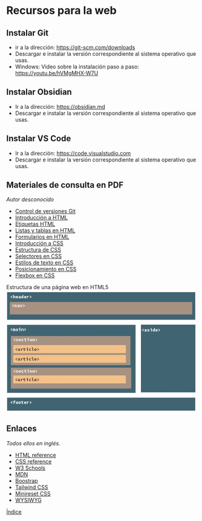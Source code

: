# Recursos para la web

## Instalar Git
- ir a la dirección: https://git-scm.com/downloads  
- Descargar e instalar la versión correspondiente al sistema operativo que usas.  
- Windows: Video sobre la instalación paso a paso: https://youtu.be/hVMgMHX-W7U    

## Instalar Obsidian
- Ir a la dirección: https://obsidian.md  
- Descargar e instalar la versión correspondiente al sistema operativo que usas.  

## Instalar VS Code
- Ir a la dirección: https://code.visualstudio.com  
- Descargar e instalar la versión correspondiente al sistema operativo que usas.  

## Materiales de consulta en PDF
*Autor desconocido*  
- [Control de versiones Git](git.pdf)
- [Introducción a HTML](html-introduccion.pdf)
- [Etiquetas HTML](html-etiquetas.pdf)
- [Listas y tablas en HTML](html-listas-tablas.pdf)
- [Formularios en HTML](html-formularios.pdf)
- [Introducción a CSS](css-introduccion.pdf)
- [Estructura de CSS](css-estructura.pdf)
- [Selectores en CSS](css-selectores.pdf)
- [Estilos de texto en CSS](css-estilos-texto.pdf)
- [Posicionamiento en CSS](css-posicionamiento.pdf)
- [Flexbox en CSS](css-flexbox.pdf)

Estructura de una página web en HTML5  
![estructura](html5-estructura.jpg)

## Enlaces
*Todos ellos en inglés.*  
- [HTML reference](https://htmlreference.io/)
- [CSS reference](https://cssreference.io/)
- [W3 Schools](https://www.w3schools.com/)
- [MDN](https://developer.mozilla.org/es/)
- [Boostrap](https://getbootstrap.com/)
- [Tailwind CSS](https://tailwindcss.com/)
- [Minireset CSS](https://jgthms.com/minireset.css/)
- [WYSIWYG](https://jgthms.com/wysiwyg.css/)

[Índice](../../README.md)